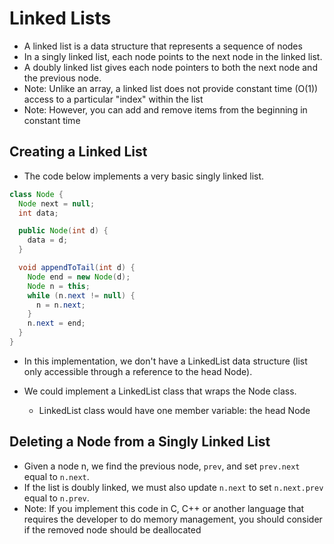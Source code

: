 # Linked Lists
* A linked list is a data structure that represents a sequence of nodes
* In a singly linked list, each node points to the next node in the linked list.
* A doubly linked list gives each node pointers to both the next node and the
previous node.
* Note: Unlike an array, a linked list does not provide constant time (O(1))
access to a particular "index" within the list
* Note: However, you can add and remove items from the beginning in constant
time

## Creating a Linked List
* The code below implements a very basic singly linked list.

```java
class Node {
  Node next = null;
  int data;

  public Node(int d) {
    data = d;
  }

  void appendToTail(int d) {
    Node end = new Node(d);
    Node n = this;
    while (n.next != null) {
      n = n.next;
    }
    n.next = end;
  }
}
```

* In this implementation, we don't have a LinkedList data structure (list only
  accessible through a reference to the head Node).

* We could implement a LinkedList class that wraps the Node class.
  * LinkedList class would have one member variable: the head Node

## Deleting a Node from a Singly Linked List
* Given a node n, we find the previous node, ```prev```, and set ```prev.next```
equal to ```n.next```.
* If the list is doubly linked, we must also update ```n.next``` to set ```n.next.prev```
equal to ```n.prev```.
* Note: If you implement this code in C, C++ or another language that requires
the developer to do memory management, you should consider if the removed node
should be deallocated
